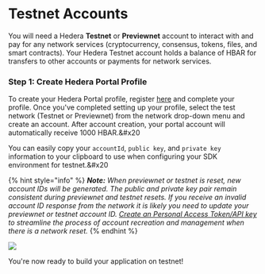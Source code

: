 # Testnet Accounts

You will need a Hedera **Testnet** or **Previewnet** account to interact with and pay for any network services (cryptocurrency, consensus, tokens, files, and smart contracts). Your Hedera Testnet account holds a balance of HBAR for transfers to other accounts or payments for network services.

### Step 1: Create Hedera Portal Profile

To create your Hedera Portal profile, register [here](https://portal.hedera.com/register) and complete your profile. Once you've completed setting up your profile, select the test network (Testnet or Previewnet) from the network drop-down menu and create an account. After account creation, your portal account will automatically receive 1000 HBAR.\&#x20

You can easily copy your `accountId`, `public key`, and `private key` information to your clipboard to use when configuring your SDK environment for testnet.\&#x20

{% hint style="info" %}
_**Note:** When previewnet or testnet is reset, new account IDs will be generated. The public and private key pair remain consistent during previewnet and testnet resets. If you receive an invalid account ID response from the network it is likely you need to update your previewnet or testnet account ID._ [_Create an Personal Access Token/API key_](../../tutorials/more-tutorials/how-to-create-a-personal-access-token-api-key-on-the-hedera-portal.md) _to streamline the process of account recreation and management when there is a network reset._
{% endhint %}

![](../../../zh-CN/zh/.gitbook/assets/portal-testnet-dashboard.png)

You're now ready to build your application on testnet!
